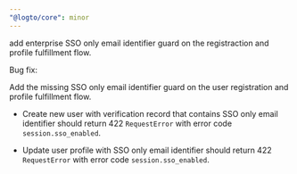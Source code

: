 ```yaml
---
"@logto/core": minor
---
```


add enterprise SSO only email identifier guard on the registraction and profile fulfillment flow.

Bug fix:

Add the missing SSO only email identifier guard on the user registration and profile fulfillment flow.

- Create new user with verification record that contains SSO only email identifier should return 422 `RequestError` with error code `session.sso_enabled`.

- Update user profile with SSO only email identifier should return 422 `RequestError` with error code `session.sso_enabled`.
